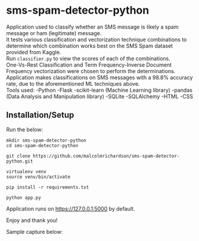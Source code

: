 # sms-spam-detector-python
Application used to classify whether an SMS message is likely a spam message or ham (legitimate) message.<br>
It tests various classification and vectorization technique combinations to determine which combination works best on the SMS Spam dataset provided from Kaggle.
<br>
Run `classifier.py` to view the scores of each of the combinations.
<br>
One-Vs-Rest Classification and  Term Frequency-Inverse Document Frequency vectorization were chosen to perform the determinations.
<br>
Application makes classifications on SMS messages with a 98.8% accuracy rate, due to the aforementioned ML techniques above.
<br>
Tools used:
-Python
-Flask
-scikit-learn (Machine Learning library)
-pandas (Data Analysis and Manipulation library)
-SQLite
-SQLAlchemy
-HTML
-CSS

## Installation/Setup

Run the below:

```
mkdir sms-spam-detector-python
cd sms-spam-detector-python

git clone https://github.com/malcolmrichardson/sms-spam-detector-python.git

virtualenv venv
source venv/bin/activate

pip install -r requirements.txt

python app.py
```

Application runs on https://127.0.0.1:5000 by default.

Enjoy and thank you!

Sample capture below:
<br><br><br>

